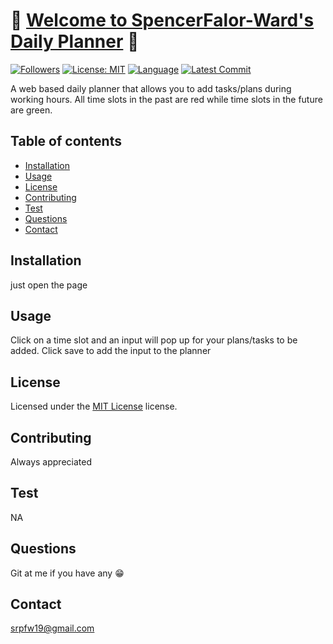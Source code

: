 # :book: [Welcome to SpencerFalor-Ward's Daily Planner](https://book-searcher-sfw.herokuapp.com/) :book:

[![Followers](https://img.shields.io/github/followers/SpencerFalor-Ward?style=social)](https://github.com/SpencerFalor-Ward?tab=followers) [![License: MIT](https://img.shields.io/badge/License-MIT-yellow.svg)](https://opensource.org/licenses/MIT) [![Language](https://img.shields.io/github/languages/top/SpencerFalor-Ward/Sfw-Daily-Planner)](https://github.com/SpencerFalor-Ward/Sfw-Daily-Planner/search?l=javascript) [![Latest Commit](https://img.shields.io/github/last-commit/SpencerFalor-Ward/Sfw-Daily-Planner)](https://github.com/SpencerFalor-Ward/Sfw-Daily-Planner/graphs/commit-activity)

A web based daily planner that allows you to add tasks/plans during working hours. All time slots in the past are red while time slots in the future are green.

## Table of contents

-   [Installation](#Installation)
-   [Usage](#Usage)
-   [License](#License)
-   [Contributing](#Contributing)
-   [Test](#Test)
-   [Questions](#Questions)
-   [Contact](#Contact)

## Installation

just open the page

## Usage

Click on a time slot and an input will pop up for your plans/tasks to be added. Click save to add the input to the planner  


## License

Licensed under the [MIT License](https://choosealicense.com/licenses/mit/) license.

## Contributing

Always appreciated

## Test

NA

## Questions

Git at me if you have any :grin:

## Contact

srpfw19@gmail.com
